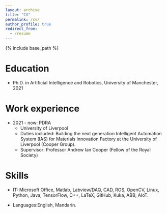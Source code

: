 ```yaml
---
layout: archive
title: "CV"
permalink: /cv/
author_profile: true
redirect_from:
  - /resume
---
```


{% include base_path %}

Education
======

* Ph.D. in Artificial Intelligence and Robotics, University of Manchester, 2021

Work experience
======
* 2021 - now: PDRA
  * University of Liverpool
  * Duties included: Building the next generation Intelligent Automation System (IAS) for Materials Innovation Factory at the University of Liverpool (Cooper Group).
  * Supervisor: Professor Andrew Ian Cooper (Fellow of the Royal Society)
  
Skills
======
* IT: Microsoft Office, Matlab, Labview/DAQ, CAD, ROS, OpenCV, Linux, Python, Java, TensorFlow, C++, LaTeX, GitHub, Kuka, ABB, AIoT.

* Languages:English, Mandarin.
